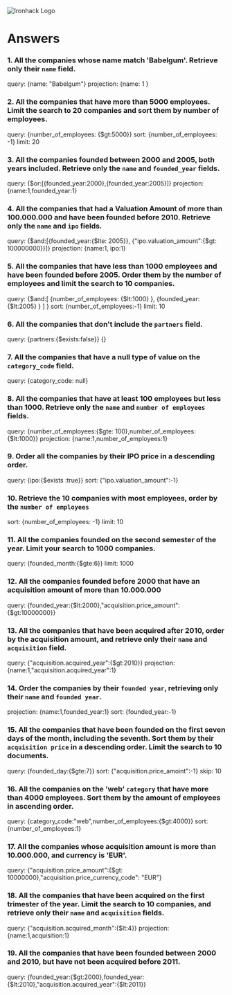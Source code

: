 ![Ironhack Logo](https://i.imgur.com/1QgrNNw.png)

# Answers

### 1. All the companies whose name match 'Babelgum'. Retrieve only their `name` field.

query: {name: "Babelgum"}
projection: {name: 1 }

### 2. All the companies that have more than 5000 employees. Limit the search to 20 companies and sort them by **number of employees**.

query: {number_of_employees: {$gt:5000}}
sort: {number_of_employees: -1}
limit: 20

### 3. All the companies founded between 2000 and 2005, both years included. Retrieve only the `name` and `founded_year` fields.

query: {$or:[{founded_year:2000},{founded_year:2005}]}
projection: {name:1,founded_year:1}

### 4. All the companies that had a Valuation Amount of more than 100.000.000 and have been founded before 2010. Retrieve only the `name` and `ipo` fields.

query: {$and:[{founded_year:{$lte: 2005}}, {"ipo.valuation_amount":{$gt: 100000000}}]}
projection: {name:1, ipo:1}

### 5. All the companies that have less than 1000 employees and have been founded before 2005. Order them by the number of employees and limit the search to 10 companies.

query: {$and:[ {number_of_employees: {$lt:1000} }, {founded_year: {$lt:2005} } ] }
sort: {number_of_employees:-1}
limit: 10

### 6. All the companies that don't include the `partners` field.

query: {partners:{$exists:false}}
{}

### 7. All the companies that have a null type of value on the `category_code` field.

query: {category_code: null}

### 8. All the companies that have at least 100 employees but less than 1000. Retrieve only the `name` and `number of employees` fields.

query: {number_of_employees:{$gte: 100},number_of_employees:{$lt:1000}}
projection: {name:1,number_of_employees:1}

### 9. Order all the companies by their IPO price in a descending order.

query: {ipo:{$exists :true}}
sort: {"ipo.valuation_amount":-1}

### 10. Retrieve the 10 companies with most employees, order by the `number of employees`

sort: {number_of_employees: -1}
limit: 10

### 11. All the companies founded on the second semester of the year. Limit your search to 1000 companies.

query: {founded_month:{$gte:6}}
limit: 1000

### 12. All the companies founded before 2000 that have an acquisition amount of more than 10.000.000

query: {founded_year:{$lt:2000},"acquisition.price_amount":{$gt:10000000}}

### 13. All the companies that have been acquired after 2010, order by the acquisition amount, and retrieve only their `name` and `acquisition` field.

query: {"acquisition.acquired_year":{$gt:2010}}
projection: {name:1,"acquisition.acquired_year":1}

### 14. Order the companies by their `founded year`, retrieving only their `name` and `founded year`.

projection: {name:1,founded_year:1}
sort: {founded_year:-1}

### 15. All the companies that have been founded on the first seven days of the month, including the seventh. Sort them by their `acquisition price` in a descending order. Limit the search to 10 documents.

query: {founded_day:{$gte:7}}
sort: {"acquisition.price_amoint":-1}
skip: 10

### 16. All the companies on the 'web' `category` that have more than 4000 employees. Sort them by the amount of employees in ascending order.

query: {category_code:"web",number_of_employees:{$gt:4000}}
sort: {number_of_employees:1}

### 17. All the companies whose acquisition amount is more than 10.000.000, and currency is 'EUR'.

query: {"acquisition.price_amount":{$gt: 10000000},"acquisition.price_currency_code": "EUR"}

### 18. All the companies that have been acquired on the first trimester of the year. Limit the search to 10 companies, and retrieve only their `name` and `acquisition` fields.

query: {"acquisition.acquired_month":{$lt:4}}
projection: {name:1,acquisition:1}

### 19. All the companies that have been founded between 2000 and 2010, but have not been acquired before 2011.

query: {founded_year:{$gt:2000},founded_year:{$lt:2010},"acquisition.acquired_year":{$lt:2011}}
